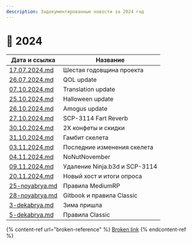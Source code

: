 ```yaml
---
description: Задокументированные новости за 2024 год
---
```


# 🐉 2024

| Дата и ссылка                              | Название                      |
| ------------------------------------------ | ----------------------------- |
| [17.07.2024.md](17.07.2024.md "mention")   | Шестая годовщина проекта      |
| [26.07.2024.md](26.07.2024.md "mention")   | QOL update                    |
| [07.10.2024.md](07.10.2024.md "mention")   | Translation update            |
| [25.10.2024.md](25.10.2024.md "mention")   | Halloween update              |
| [26.10.2024.md](26.10.2024.md "mention")   | Amogus update                 |
| [27.10.2024.md](27.10.2024.md "mention")   | SCP-3114 Fart Reverb          |
| [30.10.2024.md](30.10.2024.md "mention")   | 2X конфеты и скидки           |
| [31.10.2024.md](31.10.2024.md "mention")   | Гамбит скелета                |
| [03.11.2024.md](03.11.2024.md "mention")   | Последние изменения скелета   |
| [04.11.2024.md](04.11.2024.md "mention")   | NoNutNovember                 |
| [09.11.2024.md](09.11.2024.md "mention")   | Удаление Ninja.b3d и SCP-3114 |
| [20.11.2024.md](20.11.2024.md "mention")   | Новый хост и итоги опроса     |
| [25-noyabrya.md](25-noyabrya.md "mention") | Правила MediumRP              |
| [28-noyabrya.md](28-noyabrya.md "mention") | Gitbook и правила Classic     |
| [3-dekabrya.md](3-dekabrya.md "mention")   | Зима пришла                   |
| [5-dekabrya.md](5-dekabrya.md "mention")   | Правила Classic               |

{% content-ref url="broken-reference" %}
[Broken link](broken-reference)
{% endcontent-ref %}
